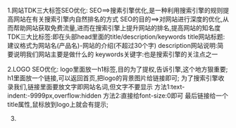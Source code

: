 1.网站TDK三大标签SEO优化:
    SEO==>搜素引擎优化,是一种利用搜索引擎的规则提高网站在有关搜索引擎内自然排名的方式
    SEO的目的==>对网站进行深度的优化,从而帮助网站获取免费流量,进而在搜索引擎上提升网站的排名,提高网站的知名度
    TDK三大比标签:即在头部head里面的title/description/keywords
        title网站标题:建议格式为网站名(产品名)-网站的介绍(不超过30个字)
        description网站说明:简要说明我们网站主要是做什么的
        keywords关键字:也是搜索引擎的关注点之一

2.LOGO SEO优化:
    logo里面放一h1标签,目的为了提权,告诉引擎,这个地方狠重要;
    h1里面放一个链接,可以返回首页,把logo的背景图片给链接即可;
    为了搜索引擎收录我们,链接里面要放文字即网站名词,但文字不要显示
        方法1:text-indent:-9999px,overflow:hidden
        方法2:直接给font-size:0即可
    最后链接给一个title属性,鼠标放到logo上就会有提示;

3.